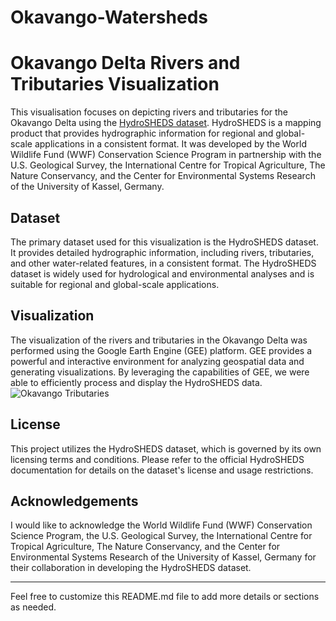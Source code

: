 # Okavango-Watersheds
# Okavango Delta Rivers and Tributaries Visualization

This visualisation focuses on depicting rivers and tributaries for the Okavango Delta using the [HydroSHEDS dataset](https://www.hydrosheds.org/). HydroSHEDS is a mapping product that provides hydrographic information for regional and global-scale applications in a consistent format. It was developed by the World Wildlife Fund (WWF) Conservation Science Program in partnership with the U.S. Geological Survey, the International Centre for Tropical Agriculture, The Nature Conservancy, and the Center for Environmental Systems Research of the University of Kassel, Germany.

## Dataset
The primary dataset used for this visualization is the HydroSHEDS dataset. It provides detailed hydrographic information, including rivers, tributaries, and other water-related features, in a consistent format. The HydroSHEDS dataset is widely used for hydrological and environmental analyses and is suitable for regional and global-scale applications.

## Visualization
The visualization of the rivers and tributaries in the Okavango Delta was performed using the Google Earth Engine (GEE) platform. GEE provides a powerful and interactive environment for analyzing geospatial data and generating visualizations. By leveraging the capabilities of GEE, we were able to efficiently process and display the HydroSHEDS data.
 ![Okavango Tributaries](https://github.com/BoineeloMoyo/Gaborone_LULC_change/assets/82944675/261344db-4aa0-4218-9bc1-812d9fb08edc)

## License
This project utilizes the HydroSHEDS dataset, which is governed by its own licensing terms and conditions. Please refer to the official HydroSHEDS documentation for details on the dataset's license and usage restrictions.

## Acknowledgements
I would like to acknowledge the World Wildlife Fund (WWF) Conservation Science Program, the U.S. Geological Survey, the International Centre for Tropical Agriculture, The Nature Conservancy, and the Center for Environmental Systems Research of the University of Kassel, Germany for their collaboration in developing the HydroSHEDS dataset.

---

Feel free to customize this README.md file to add more details or sections as needed.

